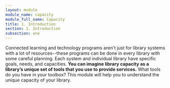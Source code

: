 ```yaml
---
layout: module
module_name: capacity
module_full_name: Capacity
title: 1. Introduction
section: 1. Introduction 
subsection: one
---
```


Connected learning and technology programs aren't just for library systems with a lot of resources--these programs can be done in every library with some careful planning. Each system and individual library have specific goals, needs, and capacities. **You can imagine library capacity as a library’s unique set of tools that you use to provide services.** What tools do you have in your toolbox? This module will help you to understand the unique capacity of your library.
